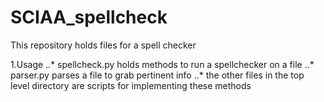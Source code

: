 # SCIAA_spellcheck
This repository holds files for a spell checker

1.Usage
..* spellcheck.py holds methods to run a spellchecker on a file
..* parser.py parses a file to grab pertinent info
..* the other files in the top level directory are scripts for
implementing these methods
